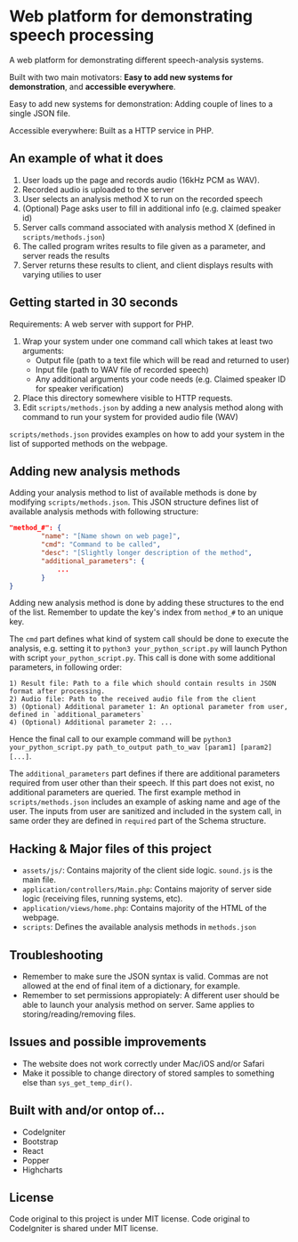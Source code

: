 # Web platform for demonstrating speech processing

A web platform for demonstrating different speech-analysis systems.

Built with two main motivators: **Easy to add new systems for demonstration**, and **accessible everywhere**.

Easy to add new systems for demonstration: Adding couple of lines to a single JSON file.

Accessible everywhere: Built as a HTTP service in PHP.

## An example of what it does

1) User loads up the page and records audio (16kHz PCM as WAV).
2) Recorded audio is uploaded to the server
3) User selects an analysis method X to run on the recorded speech
4) (Optional) Page asks user to fill in additional info (e.g. claimed speaker id) 
5) Server calls command associated with analysis method X (defined in `scripts/methods.json`)
6) The called program writes results to file given as a parameter, and server reads the results
7) Server returns these results to client, and client displays results with varying utilies to user

## Getting started in 30 seconds

Requirements: A web server with support for PHP.

1. Wrap your system under one command call which takes at least two arguments:
    * Output file (path to a text file which will be read and returned to user)
    * Input file (path to WAV file of recorded speech)
    * Any additional arguments your code needs (e.g. Claimed speaker ID for speaker verification)
2. Place this directory somewhere visible to HTTP requests.
3. Edit `scripts/methods.json` by adding a new analysis method along with command 
   to run your system for provided audio file (WAV)

`scripts/methods.json` provides examples on how to add your system in the list
of supported methods on the webpage. 

## Adding new analysis methods

Adding your analysis method to list of available methods is done by modifying `scripts/methods.json`.
This JSON structure defines list of available analysis methods with following structure:

```json
"method_#": {
        "name": "[Name shown on web page]",
        "cmd": "Command to be called",
        "desc": "[Slightly longer description of the method",
        "additional_parameters": {
            ...
        }
}
```

Adding new analysis method is done by adding these structures to the end of the list. Remember
to update the key's index from `method_#` to an unique key.

The `cmd` part defines what kind of system call should be done to execute the analysis, e.g. 
setting it to `python3 your_python_script.py` will launch Python with script `your_python_script.py`.
This call is done with some additional parameters, in following order:
    
    1) Result file: Path to a file which should contain results in JSON format after processing.
    2) Audio file: Path to the received audio file from the client
    3) (Optional) Additional parameter 1: An optional parameter from user, defined in `additional_parameters`
    4) (Optional) Additional parameter 2: ...

Hence the final call to our example command will be `python3 your_python_script.py path_to_output path_to_wav [param1] [param2] [...]`.

The `additional_parameters` part defines if there are additional parameters required from user other than
their speech. If this part does not exist, no additional parameters are queried. The first example method
in `scripts/methods.json` includes an example of asking name and age of the user. The inputs from user
are sanitized and included in the system call, in same order they are defined in `required` part of the 
Schema structure. 

## Hacking & Major files of this project

* `assets/js/`: Contains majority of the client side logic. `sound.js` is the main file.
* `application/controllers/Main.php`: Contains majority of server side logic (receiving files, running systems, etc).
* `application/views/home.php`: Contains majority of the HTML of the webpage.
* `scripts`: Defines the available analysis methods in `methods.json` 

## Troubleshooting

* Remember to make sure the JSON syntax is valid. Commas are not allowed at the end of final item of a dictionary, for example.
* Remember to set permissions appropiately: A different user should be able to launch your analysis method on server. Same 
  applies to storing/reading/removing files.

## Issues and possible improvements

* The website does not work correctly under Mac/iOS and/or Safari
* Make it possible to change directory of stored samples to something else than `sys_get_temp_dir()`.

## Built with and/or ontop of...

* CodeIgniter
* Bootstrap
* React
* Popper
* Highcharts

## License 
Code original to this project is under MIT license. Code original to 
CodeIgniter is shared under MIT license.
